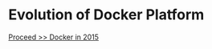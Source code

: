 # Evolution of Docker Platform

[Proceed >> Docker in 2015](https://github.com/collabnix/dockerlabs/blob/master/beginners/2015.md)
